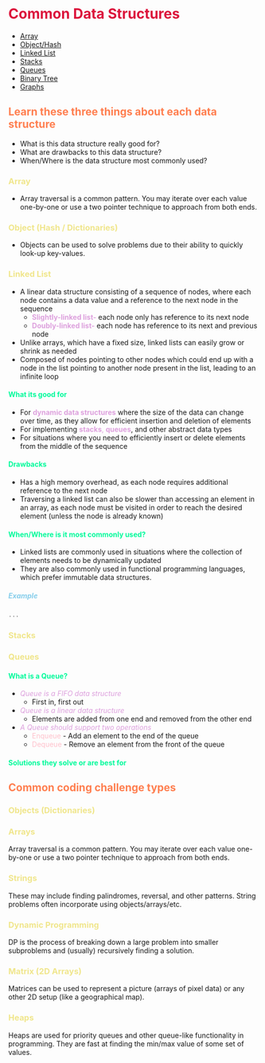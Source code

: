 <style>
r { color: Crimson }
o { color: Coral }
y { color: Khaki }
g { color: MediumSpringGreen }
b { color: SkyBlue }
i { color: Violet }
h { color:  Plum }
hh { color: Pink }
</style>

# <r>Common Data Structures</r>

* [Array](#array)
* [Object/Hash](#object)
* [Linked List](#linked-list)
* [Stacks](#stacks)
* [Queues](#queues)
* [Binary Tree](#binary-tree)
* [Graphs](#graphs)

## <o>Learn these three things about each data structure</o>

* What is this data structure really good for?
* What are drawbacks to this data structure?
* When/Where is the data structure most commonly used?

### <y>Array</y>

* Array traversal is a common pattern. You may iterate over each value one-by-one or use a two pointer technique to approach from both ends.

### <y>Object (Hash / Dictionaries)</y>

* Objects can be used to solve problems due to their ability to quickly look-up key-values.
### <y>Linked List</y>

* A linear data structure consisting of a sequence of nodes, where each node contains a data value and a reference to the next node in the sequence
  * <h>**Slightly-linked list-**</h> each node only has reference to its next node
  * <h>**Doubly-linked list-**</h> each node has reference to its next and previous node
* Unlike arrays, which have a fixed size, linked lists can easily grow or shrink as needed 
* Composed of nodes pointing to other nodes which could end up with a node in the list pointing to another node present in the list, leading to an infinite loop

#### <g>What its good for</g>

* For <h>**dynamic data structures**</h> where the size of the data can change over time, as they allow for efficient insertion and deletion of elements
* For implementing <h>**stacks**, **queues**</h>, and other abstract data types
* For situations where you need to efficiently insert or delete elements from the middle of the sequence

#### <g>Drawbacks</g>

* Has a high memory overhead, as each node requires additional reference to the next node
* Traversing a linked list can also be slower than accessing an element in an array, as each node must be visited in order to reach the desired element (unless the node is already known)

#### <g>When/Where is it most commonly used?</g>

* Linked lists are commonly used in situations where the collection of elements needs to be dynamically updated
* They are also commonly used in functional programming languages, which prefer immutable data structures.

##### <b>Example</b>

```javascript
...
```

### <y>Stacks</y>

### <y>Queues</y>

#### <g>What is a Queue?</g>

* <h>*Queue is a FIFO data structure*</h>
  * First in, first out
* <h>*Queue is a linear data structure*</h>
  * Elements are added from one end and removed from the other end
* <h>*A Queue should support two operations*</h>
  * <hh>Enqueue</hh> - Add an element to the end of the queue
  * <hh>Dequeue</hh> - Remove an element from the front of the queue


#### <g>Solutions they solve or are best for</g>

## <o>Common coding challenge types</O>

### <y>Objects (Dictionaries)</y>


### <y>Arrays</y>
Array traversal is a common pattern. You may iterate over each value one-by-one or use a two pointer technique to approach from both ends.

### <y>Strings</y>
These may include finding palindromes, reversal, and other patterns. String problems often incorporate using objects/arrays/etc.

### <y>Dynamic Programming</y>
DP is the process of breaking down a large problem into smaller subproblems and (usually) recursively finding a solution.

### <y>Matrix (2D Arrays)</y>
Matrices can be used to represent a picture (arrays of pixel data) or any other 2D setup (like a geographical map).

### <y>Heaps</y>
Heaps are used for priority queues and other queue-like functionality in programming. They are fast at finding the min/max value of some set of values.





